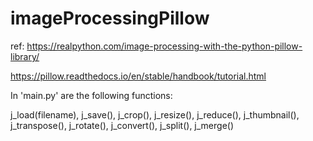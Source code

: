 # imageProcessingPillow
ref: 
https://realpython.com/image-processing-with-the-python-pillow-library/

https://pillow.readthedocs.io/en/stable/handbook/tutorial.html

In 'main.py' are the following functions:

j_load(filename),
j_save(),
j_crop(),
j_resize(),
j_reduce(),
j_thumbnail(),
j_transpose(),
j_rotate(),
j_convert(),
j_split(),
j_merge()



